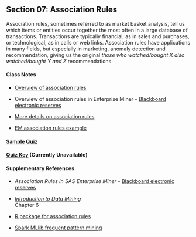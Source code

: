 ## Section 07: Association Rules

Association rules, sometimes referred to as market basket analysis, tell us which items or entities occur together the most often in a large database of transactions. Transactions are typically financial, as in sales and purchases, or technological, as in calls or web links. Association rules have applications in many fields, but especially in marketing, anomaly detection and recommendation, giving us the original *those who watched/bought X also watched/bought Y and Z* recommendations.  

#### Class Notes

* [Overview of association rules](notes/instructor_notes.pdf)

* Overview of association rules in Enterprise Miner - [Blackboard electronic reserves](https://blackboard.gwu.edu)

* [More details on association rules](notes/tan_notes.pdf)

* [EM association rules example](xml/07_association_rules.xml)

#### [Sample Quiz](quiz/sample/quiz_7.pdf)

#### [Quiz Key](quiz/key/quiz_7_key.pdf) (Currently Unavailable)

#### Supplementary References

* *Association Rules in SAS Enterprise Miner* - [Blackboard electronic reserves](https://blackboard.gwu.edu)

* [*Introduction to Data Mining*](http://www-users.cs.umn.edu/~kumar/dmbook/ch6.pdf)</br>
Chapter 6

* [R package for association rules](https://cran.r-project.org/web/packages/arules/index.html)

* [Spark MLlib frequent pattern mining](https://spark.apache.org/docs/latest/mllib-frequent-pattern-mining.html)
